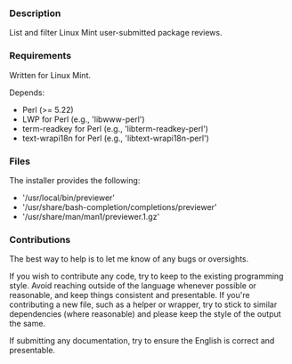### Description

List and filter Linux Mint user-submitted package reviews.

### Requirements

Written for Linux Mint.

Depends:

* Perl (>= 5.22)
* LWP for Perl (e.g., 'libwww-perl')
* term-readkey for Perl (e.g., 'libterm-readkey-perl')
* text-wrapi18n for Perl (e.g., 'libtext-wrapi18n-perl')

### Files

The installer provides the following:

* '/usr/local/bin/previewer'
* '/usr/share/bash-completion/completions/previewer'
* '/usr/share/man/man1/previewer.1.gz'

### Contributions

The best way to help is to let me know of any bugs or oversights.

If you wish to contribute any code, try to keep to the existing programming style. Avoid reaching outside of the language whenever possible or reasonable, and keep things consistent and presentable. If you're contributing a new file, such as a helper or wrapper, try to stick to similar dependencies (where reasonable) and please keep the style of the output the same.

If submitting any documentation, try to ensure the English is correct and presentable.
